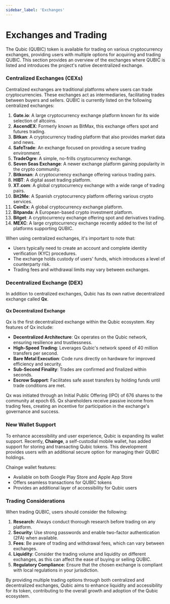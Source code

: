 ```yaml
---
sidebar_label: 'Exchanges'
---
```


# Exchanges and Trading

The Qubic (QUBIC) token is available for trading on various cryptocurrency exchanges, providing users with multiple options for acquiring and trading QUBIC. This section provides an overview of the exchanges where QUBIC is listed and introduces the project's native decentralized exchange.

### Centralized Exchanges (CEXs)

Centralized exchanges are traditional platforms where users can trade cryptocurrencies. These exchanges act as intermediaries, facilitating trades between buyers and sellers. QUBIC is currently listed on the following centralized exchanges:

1. **Gate.io**: A large cryptocurrency exchange platform known for its wide selection of altcoins.
2. **AscendEX**: Formerly known as BitMax, this exchange offers spot and futures trading.
3. **Bitkan**: A cryptocurrency trading platform that also provides market data and news.
4. **SafeTrade**: An exchange focused on providing a secure trading environment.
5. **TradeOgre**: A simple, no-frills cryptocurrency exchange.
6. **Seven Seas Exchange**: A newer exchange platform gaining popularity in the crypto community.
7. **Bitkonan**: A cryptocurrency exchange offering various trading pairs.
8. **HIBT**: A digital asset trading platform.
9. **XT.com**: A global cryptocurrency exchange with a wide range of trading pairs.
10. **Bit2Me**: A Spanish cryptocurrency platform offering various crypto services.
11. **CoinEx**: A global cryptocurrency exchange platform.
12. **Bitpanda**: A European-based crypto investment platform.
13. **Bitget**: A cryptocurrency exchange offering spot and derivatives trading.
14. **MEXC**: A large cryptocurrency exchange recently added to the list of platforms supporting QUBIC.

When using centralized exchanges, it's important to note that:
- Users typically need to create an account and complete identity verification (KYC) procedures.
- The exchange holds custody of users' funds, which introduces a level of counterparty risk.
- Trading fees and withdrawal limits may vary between exchanges.

### Decentralized Exchange (DEX)

In addition to centralized exchanges, Qubic has its own native decentralized exchange called **Qx**.

#### Qx Decentralized Exchange

Qx is the first decentralized exchange within the Qubic ecosystem. Key features of Qx include:

- **Decentralized Architecture**: Qx operates on the Qubic network, ensuring resilience and trustlessness.
- **High-Speed Trading**: Leverages Qubic's network speed of 40 million transfers per second.
- **Bare Metal Execution**: Code runs directly on hardware for improved efficiency and security.
- **Sub-Second Finality**: Trades are confirmed and finalized within seconds.
- **Escrow Support**: Facilitates safe asset transfers by holding funds until trade conditions are met.

Qx was initiated through an Initial Public Offering (IPO) of 676 shares to the community at epoch 65. Qx shareholders receive passive income from trading fees, creating an incentive for participation in the exchange's governance and success.

### New Wallet Support

To enhance accessibility and user experience, Qubic is expanding its wallet support. Recently, **Chainge**, a self-custodial mobile wallet, has added support for storing and transacting Qubic tokens. This development provides users with an additional secure option for managing their QUBIC holdings.

Chainge wallet features:
- Available on both Google Play Store and Apple App Store
- Offers seamless transactions for QUBIC tokens
- Provides an additional layer of accessibility for Qubic users

### Trading Considerations

When trading QUBIC, users should consider the following:

1. **Research**: Always conduct thorough research before trading on any platform.
2. **Security**: Use strong passwords and enable two-factor authentication (2FA) when available.
3. **Fees**: Be aware of trading and withdrawal fees, which can vary between exchanges.
4. **Liquidity**: Consider the trading volume and liquidity on different exchanges, as this can affect the ease of buying or selling QUBIC.
5. **Regulatory Compliance**: Ensure that the chosen exchange is compliant with local regulations in your jurisdiction.

By providing multiple trading options through both centralized and decentralized exchanges, Qubic aims to enhance liquidity and accessibility for its token, contributing to the overall growth and adoption of the Qubic ecosystem.